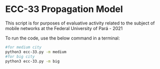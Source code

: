 # ECC-33 Propagation Model
This script is for purposes of evaluative activity related to the subject of mobile networks at the Federal University of Pará - 2021

To run the code, use the below command in a terminal:
```bash
#for medium city
python3 ecc-33.py -m medium
#for big city
python3 ecc-33.py -m big
```
